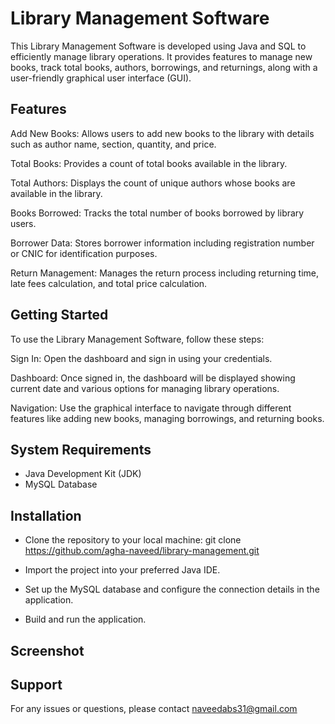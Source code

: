 # Library Management Software
This Library Management Software is developed using Java and SQL to efficiently manage library operations. It provides features to manage new books, track total books, authors, borrowings, and returnings, along with a user-friendly graphical user interface (GUI).

## Features
Add New Books: Allows users to add new books to the library with details such as author name, section, quantity, and price.

Total Books: Provides a count of total books available in the library.

Total Authors: Displays the count of unique authors whose books are available in the library.

Books Borrowed: Tracks the total number of books borrowed by library users.

Borrower Data: Stores borrower information including registration number or CNIC for identification purposes.

Return Management: Manages the return process including returning time, late fees calculation, and total price calculation.

## Getting Started
To use the Library Management Software, follow these steps:

Sign In: Open the dashboard and sign in using your credentials.

Dashboard: Once signed in, the dashboard will be displayed showing current date and various options for managing library operations.

Navigation: Use the graphical interface to navigate through different features like adding new books, managing borrowings, and returning books.

## System Requirements
 - Java Development Kit (JDK)
 - MySQL Database

## Installation
 - Clone the repository to your local machine:
   git clone https://github.com/agha-naveed/library-management.git

 - Import the project into your preferred Java IDE.
 - Set up the MySQL database and configure the connection details in the application.
 - Build and run the application.

## Screenshot

## Support
For any issues or questions, please contact naveedabs31@gmail.com
